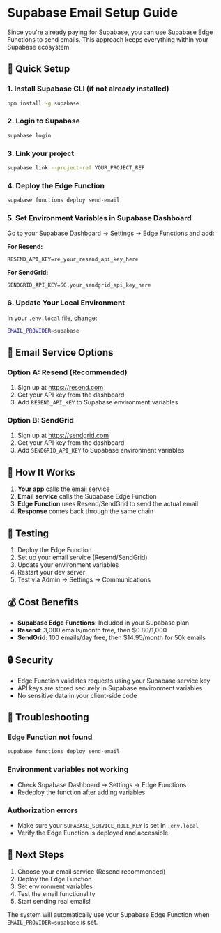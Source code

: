 # Supabase Email Setup Guide

Since you're already paying for Supabase, you can use Supabase Edge Functions to send emails. This approach keeps everything within your Supabase ecosystem.

## 🚀 Quick Setup

### 1. Install Supabase CLI (if not already installed)
```bash
npm install -g supabase
```

### 2. Login to Supabase
```bash
supabase login
```

### 3. Link your project
```bash
supabase link --project-ref YOUR_PROJECT_REF
```

### 4. Deploy the Edge Function
```bash
supabase functions deploy send-email
```

### 5. Set Environment Variables in Supabase Dashboard

Go to your Supabase Dashboard → Settings → Edge Functions and add:

**For Resend:**
```
RESEND_API_KEY=re_your_resend_api_key_here
```

**For SendGrid:**
```
SENDGRID_API_KEY=SG.your_sendgrid_api_key_here
```

### 6. Update Your Local Environment

In your `.env.local` file, change:
```bash
EMAIL_PROVIDER=supabase
```

## 📧 Email Service Options

### Option A: Resend (Recommended)
1. Sign up at https://resend.com
2. Get your API key from the dashboard
3. Add `RESEND_API_KEY` to Supabase environment variables

### Option B: SendGrid
1. Sign up at https://sendgrid.com
2. Get your API key from the dashboard
3. Add `SENDGRID_API_KEY` to Supabase environment variables

## 🔧 How It Works

1. **Your app** calls the email service
2. **Email service** calls the Supabase Edge Function
3. **Edge Function** uses Resend/SendGrid to send the actual email
4. **Response** comes back through the same chain

## 🧪 Testing

1. Deploy the Edge Function
2. Set up your email service (Resend/SendGrid)
3. Update your environment variables
4. Restart your dev server
5. Test via Admin → Settings → Communications

## 💰 Cost Benefits

- **Supabase Edge Functions**: Included in your Supabase plan
- **Resend**: 3,000 emails/month free, then $0.80/1,000
- **SendGrid**: 100 emails/day free, then $14.95/month for 50k emails

## 🔒 Security

- Edge Function validates requests using your Supabase service key
- API keys are stored securely in Supabase environment variables
- No sensitive data in your client-side code

## 🚨 Troubleshooting

### Edge Function not found
```bash
supabase functions deploy send-email
```

### Environment variables not working
- Check Supabase Dashboard → Settings → Edge Functions
- Redeploy the function after adding variables

### Authorization errors
- Make sure your `SUPABASE_SERVICE_ROLE_KEY` is set in `.env.local`
- Verify the Edge Function is deployed and accessible

## 📝 Next Steps

1. Choose your email service (Resend recommended)
2. Deploy the Edge Function
3. Set environment variables
4. Test the email functionality
5. Start sending real emails!

The system will automatically use your Supabase Edge Function when `EMAIL_PROVIDER=supabase` is set.
